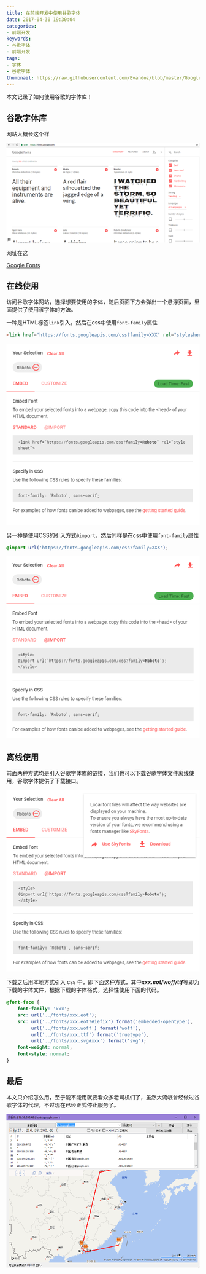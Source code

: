 ```yaml
---
title: 在前端开发中使用谷歌字体
date: 2017-04-30 19:30:04
categories:
- 前端开发
keywords:
- 谷歌字体
- 前端开发
tags:
- 字体
- 谷歌字体
thumbnail: https://raw.githubusercontent.com/Evandoz/blob/master/Google/Google.jpg
---
```


本文记录了如何使用谷歌的字体库！

<!--more-->

## 谷歌字体库

网站大概长这个样

![Google Fonts](https://raw.githubusercontent.com/Evandoz/blob/master/Google/001.png)

网址在这

[Google Fonts](https://fonts.google.com/)

## 在线使用

访问谷歌字体网站，选择想要使用的字体，随后页面下方会弹出一个悬浮页面，里面提供了使用该字体的方法。

一种是HTML标签``link``引入，然后在css中使用``font-family``属性

```html
<link href="https://fonts.googleapis.com/css?family=XXX" rel="stylesheet">
```

![link](https://raw.githubusercontent.com/Evandoz/blob/master/Google/002.png)

另一种是使用CSS的引入方式``@import``，然后同样是在css中使用``font-family``属性

```css
@import url('https://fonts.googleapis.com/css?family=XXX');
```

![@import](https://raw.githubusercontent.com/Evandoz/blob/master/Google/003.png)

## 离线使用

前面两种方式均是引入谷歌字体库的链接，我们也可以下载谷歌字体文件离线使用，谷歌字体提供了下载接口。

![下载字体](https://raw.githubusercontent.com/Evandoz/blob/master/Google/004.png)

下载之后用本地方式引入 css 中，即下面这种方式，其中***xxx.eot/woff/ttf***等即为下载的字体文件，根据下载的字体格式，选择性使用下面的代码。

```CSS
@font-face {
	font-family: 'xxx';
    src: url('../fonts/xxx.eot');
    src: url('../fonts/xxx.eot?#iefix') format('embedded-opentype'),
         url('../fonts/xxx.woff') format('woff'),
         url('../fonts/xxx.ttf') format('truetype'),
         url('../fonts/xxx.svg#xxx') format('svg');
    font-weight: normal;
    font-style: normal;
}
```

## 最后

本文只介绍怎么用，至于能不能用就要看众多老司机们了，虽然大流氓曾经做过谷歌字体的代理，不过现在已经正式停止服务了。

![](https://raw.githubusercontent.com/Evandoz/blob/master/Google/005.png)
